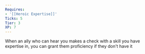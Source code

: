 ```yaml
---
Requires:
- '[[Heroic Expertise]]'
Ticks: 5
Tier: 3
XP: 7
---
```


When an ally who can hear you makes a check with a skill you have expertise in, you can grant them proficiency if they don't have it